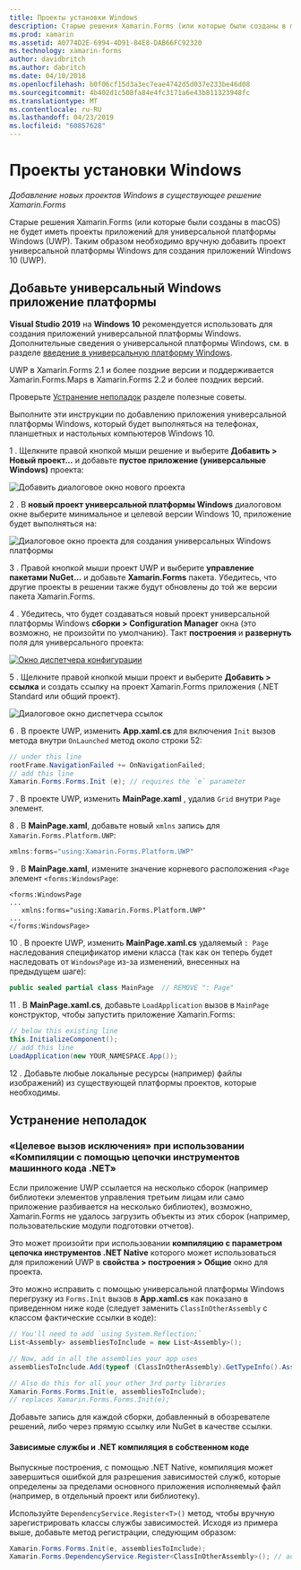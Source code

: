 ```yaml
---
title: Проекты установки Windows
description: Старые решения Xamarin.Forms (или которые были созданы в macOS) не будет иметь проектах универсальной платформы Windows, и поэтому в этой статье объясняется, как добавить новый проект универсальной платформы Windows в существующее решение Xamarin.Forms.
ms.prod: xamarin
ms.assetid: A0774D2E-6994-4D91-84E8-DAB66FC92320
ms.technology: xamarin-forms
author: davidbritch
ms.author: dabritch
ms.date: 04/10/2018
ms.openlocfilehash: b0f06cf15d3a3ec7eae4742d5d037e233be46d08
ms.sourcegitcommit: 4b402d1c508fa84e4fc3171a6e43b811323948fc
ms.translationtype: MT
ms.contentlocale: ru-RU
ms.lasthandoff: 04/23/2019
ms.locfileid: "60857628"
---
```

# <a name="setup-windows-projects"></a>Проекты установки Windows

_Добавление новых проектов Windows в существующее решение Xamarin.Forms_

Старые решения Xamarin.Forms (или которые были созданы в macOS) не будет иметь проекты приложений для универсальной платформы Windows (UWP). Таким образом необходимо вручную добавить проект универсальной платформы Windows для создания приложений Windows 10 (UWP).

## <a name="add-a-universal-windows-platform-app"></a>Добавьте универсальный Windows приложение платформы

**Visual Studio 2019** на **Windows 10** рекомендуется использовать для создания приложений универсальной платформы Windows. Дополнительные сведения о универсальной платформы Windows, см. в разделе [введение в универсальную платформу Windows](/windows/uwp/get-started/universal-application-platform-guide/).

UWP в Xamarin.Forms 2.1 и более поздние версии и поддерживается Xamarin.Forms.Maps в Xamarin.Forms 2.2 и более поздних версий.

Проверьте <a href="#troubleshooting">Устранение неполадок</a> разделе полезные советы.

Выполните эти инструкции по добавлению приложения универсальной платформы Windows, который будет выполняться на телефонах, планшетных и настольных компьютеров Windows 10.

 1 . Щелкните правой кнопкой мыши решение и выберите **Добавить > Новый проект...**  и добавьте **пустое приложение (универсальные Windows)** проекта:

  ![](universal-images/add-wu.png "Добавить диалоговое окно нового проекта")

 2 . В **новый проект универсальной платформы Windows** диалоговом окне выберите минимальное и целевой версии Windows 10, приложение будет выполняться на:

  ![](universal-images/target-version.png "Диалоговое окно проекта для создания универсальных Windows платформы")

 3 . Правой кнопкой мыши проект UWP и выберите **управление пакетами NuGet...**  и добавьте **Xamarin.Forms** пакета. Убедитесь, что другие проекты в решении также будут обновлены до той же версии пакета Xamarin.Forms.

 4 . Убедитесь, что будет создаваться новый проект универсальной платформы Windows **сборки > Configuration Manager** окна (это возможно, не произойти по умолчанию). Такт **построения** и **развернуть** поля для универсального проекта:

  [![](universal-images/configuration-sml.png "Окно диспетчера конфигурации")](universal-images/configuration.png#lightbox "окно диспетчера конфигурации")

 5 . Щелкните правой кнопкой мыши проект и выберите **Добавить > ссылка** и создать ссылку на проект Xamarin.Forms приложения (.NET Standard или общий проект).

  ![](universal-images/addref-sml.png "Диалоговое окно диспетчера ссылок")

 6 . В проекте UWP, изменить **App.xaml.cs** для включения `Init` вызов метода внутри `OnLaunched` метод около строки 52:

```csharp
// under this line
rootFrame.NavigationFailed += OnNavigationFailed;
// add this line
Xamarin.Forms.Forms.Init (e); // requires the `e` parameter
```

 7 . В проекте UWP, изменить **MainPage.xaml** , удалив `Grid` внутри `Page` элемент.

 8 . В **MainPage.xaml**, добавьте новый `xmlns` запись для `Xamarin.Forms.Platform.UWP`:

```csharp
xmlns:forms="using:Xamarin.Forms.Platform.UWP"
```

 9 . В **MainPage.xaml**, измените значение корневого расположения `<Page` элемент `<forms:WindowsPage`:

```xaml
<forms:WindowsPage
...
   xmlns:forms="using:Xamarin.Forms.Platform.UWP"
...
</forms:WindowsPage>
```

 10 . В проекте UWP, изменить **MainPage.xaml.cs** удаляемый `: Page` наследования спецификатор имени класса (так как он теперь будет наследовать от `WindowsPage` из-за изменений, внесенных на предыдущем шаге):

```csharp
public sealed partial class MainPage  // REMOVE ": Page"
```

 11 . В **MainPage.xaml.cs**, добавьте `LoadApplication` вызов в `MainPage` конструктор, чтобы запустить приложение Xamarin.Forms:

```csharp
// below this existing line
this.InitializeComponent();
// add this line
LoadApplication(new YOUR_NAMESPACE.App());
```

<!--
11 . Double-click **Package.appxmanifest** to set these capabilities
  that are often required:

  Capabilities set:

  * Internet (Client)
  * Location
-->

12 . Добавьте любые локальные ресурсы (например) файлы изображений) из существующей платформы проектов, которые необходимы.

## <a name="troubleshooting"></a>Устранение неполадок

<a name="target-invocation-exception" />

### <a name="target-invocation-exception-when-using-compile-with-net-native-tool-chain"></a>«Целевое вызов исключения» при использовании «Компиляции с помощью цепочки инструментов машинного кода .NET»

Если приложение UWP ссылается на несколько сборок (например библиотеки элементов управления третьим лицам или само приложение разбивается на несколько библиотек), возможно, Xamarin.Forms не удалось загрузить объекты из этих сборок (например, пользовательские модули подготовки отчетов).

Это может произойти при использовании **компиляцию с параметром цепочка инструментов .NET Native** которого может использоваться для приложений UWP в **свойства > построения > Общие** окно для проекта.

Это можно исправить с помощью универсальной платформы Windows перегрузку из `Forms.Init` вызов в **App.xaml.cs** как показано в приведенном ниже коде (следует заменить `ClassInOtherAssembly` с классом фактические ссылки в коде):

```csharp
// You'll need to add `using System.Reflection;`
List<Assembly> assembliesToInclude = new List<Assembly>();

// Now, add in all the assemblies your app uses
assembliesToInclude.Add(typeof (ClassInOtherAssembly).GetTypeInfo().Assembly);

// Also do this for all your other 3rd party libraries
Xamarin.Forms.Forms.Init(e, assembliesToInclude);
// replaces Xamarin.Forms.Forms.Init(e);
```

Добавьте запись для каждой сборки, добавленный в обозревателе решений, либо через прямую ссылку или NuGet в качестве ссылки.

#### <a name="dependency-services-and-net-native-compilation"></a>Зависимые службы и .NET компиляция в собственном коде

Выпускные построения, с помощью .NET Native, компиляция может завершиться ошибкой для разрешения зависимостей служб, которые определены за пределами основного приложения исполняемый файл (например, в отдельный проект или библиотеку).

Используйте `DependencyService.Register<T>()` метод, чтобы вручную зарегистрировать классы службы зависимостей. Исходя из примера выше, добавьте метод регистрации, следующим образом:

```csharp
Xamarin.Forms.Forms.Init(e, assembliesToInclude);
Xamarin.Forms.DependencyService.Register<ClassInOtherAssembly>(); // add this
```
